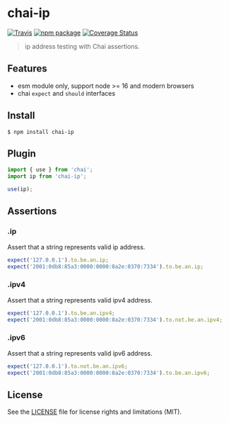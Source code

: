 # chai-ip

[![Travis][build-badge]][build]
[![npm package][npm-badge]][npm]
[![Coverage Status][coveralls-badge]][coveralls]

> ip address testing with Chai assertions.

## Features

- esm module only, support node >= 16 and modern browsers
- chai `expect` and `should` interfaces

## Install

```
$ npm install chai-ip
```

## Plugin

```js
import { use } from 'chai';
import ip from 'chai-ip';

use(ip);
```

## Assertions

### .ip


Assert that a string represents valid ip address.

```js
expect('127.0.0.1').to.be.an.ip;
expect('2001:0db8:85a3:0000:0000:8a2e:0370:7334').to.be.an.ip;
```

### .ipv4


Assert that a string represents valid ipv4 address.

```js
expect('127.0.0.1').to.be.an.ipv4;
expect('2001:0db8:85a3:0000:0000:8a2e:0370:7334').to.not.be.an.ipv4;
```

### .ipv6


Assert that a string represents valid ipv6 address.

```js
expect('127.0.0.1').to.not.be.an.ipv6;
expect('2001:0db8:85a3:0000:0000:8a2e:0370:7334').to.be.an.ipv6;
```

## License

See the [LICENSE](LICENSE.md) file for license rights and limitations (MIT).

[build-badge]: https://img.shields.io/github/workflow/status/dotcore64/chai-ip/test/master?style=flat-square
[build]: https://github.com/dotcore64/chai-ip/actions

[npm-badge]: https://img.shields.io/npm/v/chai-ip.svg?style=flat-square
[npm]: https://www.npmjs.org/package/chai-ip

[coveralls-badge]: https://img.shields.io/coveralls/dotcore64/chai-ip/master.svg?style=flat-square
[coveralls]: https://coveralls.io/r/dotcore64/chai-ip
